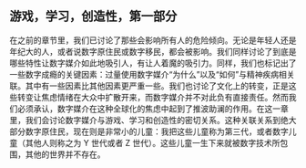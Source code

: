 ## 游戏，学习，创造性，第一部分

在之前的章节里，我们已讨论了那些会影响所有人的危险倾向。无论是年轻人还是年纪大的人，或者说数字原住民或数字移民，都会被影响。我们同样讨论了到底是哪些特性让数字媒介如此地吸引人，有让人着魔的吸引力。同样，我们也标记出了一些数字成瘾的关键因素：过量使用数字媒介“为什么”以及“如何”与精神疾病相关联。其中有一些因素比其他因素更严重一些。我们也讨论了文化上的转变，正是这些转变让焦虑情绪在大众中扩散开来，而数字媒介并不对此负有直接责任。然而我们必须承认，数字媒介在这种全球化的焦虑中起到了推波助澜的作用。在这一章里，我们会讨论数字媒介与游戏、学习和创造性的密切关系。这种关联关系到绝大部分数字原住民，现在则是非常小的儿童：我把这些儿童称为第三代，或者数字儿童（其他人则称之为 Y 世代或者 Z 世代）。这些儿童一生下来就被数字技术所包围，其他的世界并不存在。